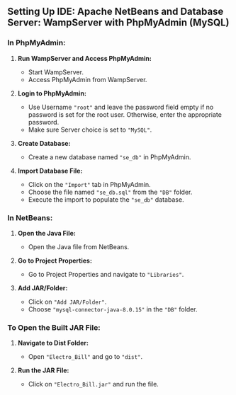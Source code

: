 ## Setting Up IDE: Apache NetBeans and Database Server: WampServer with PhpMyAdmin (MySQL)

### In PhpMyAdmin:

1. **Run WampServer and Access PhpMyAdmin:**
   - Start WampServer.
   - Access PhpMyAdmin from WampServer.

2. **Login to PhpMyAdmin:**
   - Use Username `"root"` and leave the password field empty if no password is set for the root user. Otherwise, enter the appropriate password.
   - Make sure Server choice is set to `"MySQL"`.

3. **Create Database:**
   - Create a new database named `"se_db"` in PhpMyAdmin.

4. **Import Database File:**
   - Click on the `"Import"` tab in PhpMyAdmin.
   - Choose the file named `"se_db.sql"` from the `"DB"` folder.
   - Execute the import to populate the `"se_db"` database.

### In NetBeans:

1. **Open the Java File:**
   - Open the Java file from NetBeans.

2. **Go to Project Properties:**
   - Go to Project Properties and navigate to `"Libraries"`.

3. **Add JAR/Folder:**
   - Click on `"Add JAR/Folder"`.
   - Choose `"mysql-connector-java-8.0.15"` in the `"DB"` folder.

### To Open the Built JAR File:

1. **Navigate to Dist Folder:**
   - Open `"Electro_Bill"` and go to `"dist"`.

2. **Run the JAR File:**
   - Click on `"Electro_Bill.jar"` and run the file.
